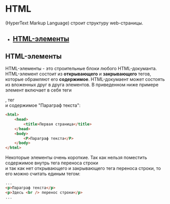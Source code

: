 # HTML
(HyperText Markup Language)
строит структуру web-страницы.
+ ## [HTML-элементы](#alements)

## <a name="elements"></a>HTML-элементы
HTML-элементы - это строительные блоки любого HTML-докуманта.
HTML-элемент состоит из **открывающего** и **закрывающего** тегов, которые
обрамляют его **содержимое**.
HTML-докумаент может состоять из вложенных друг в друга элементов. В приведенном ниже примере 
элемент <body> включает в себя теги <p>, тег <br /> и содержимое "Параграф текста":
```html
<html>
    <head>
        <title>Первая страница</title>
    </head>
    <body>
        <P>Параграф текста</P>
    </body>
</html>
```
Некоторые элементы очень короткие. Так как нельзя поместить содержимое внутрь тега
переноса строки <br /> и так как нет открывающего и закрывающего тега переноса строки,
то его можно считать единым тегом:
```html
...
<p>Параграф текста</p>
<p>Здесь <br /> перенос строки</p>
...
```
